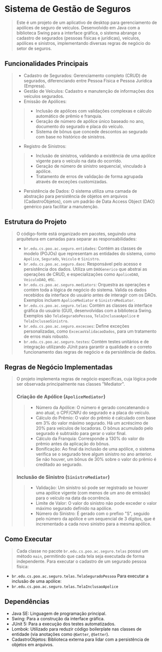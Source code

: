# Sistema de Gestão de Seguros
> Este é um projeto de um aplicativo de desktop para gerenciamento de apólices de seguro de veículos. 
Desenvolvido em Java com a biblioteca Swing para a interface gráfica, o sistema abrange o cadastro de segurados 
(pessoas físicas e jurídicas), veículos, apólices e sinistros, implementando diversas regras de negócio do setor de seguros.

## Funcionalidades Principais
> - Cadastro de Segurados: Gerenciamento completo (CRUD) de segurados, diferenciando entre Pessoa Física e Pessoa Jurídica (Empresa).
> - Gestão de Veículos: Cadastro e manutenção de informações dos veículos segurados.
> - Emissão de Apólices:
> > - Inclusão de apólices com validações complexas e cálculo automático de prêmio e franquia.
> > - Geração de número de apólice único baseado no ano, documento do segurado e placa do veículo.
> > - Sistema de bônus que concede descontos ao segurado com base no histórico de sinistros.
> - Registro de Sinistros:
> > - Inclusão de sinistros, validando a existência de uma apólice vigente para o veículo na data do ocorrido.
> > - Geração de número de sinistro sequencial, vinculado à apólice.
> > - Tratamento de erros de validação de forma agrupada através de exceções customizadas.
> - Persistência de Dados: O sistema utiliza uma camada de abstração para persistência de objetos em arquivos (CadastroObjetos), com um padrão de Data Access Object (DAO) genérico para facilitar a manutenção.

## Estrutura do Projeto
> O código-fonte está organizado em pacotes, seguindo uma arquitetura em camadas para separar as responsabilidades:
> - ```br.edu.cs.poo.ac.seguro.entidades```: Contém as classes de modelo (POJOs) que representam as entidades do sistema, como ```Apolice```, ```Segurado```, ```Veiculo``` e ```Sinistro```.
> - ```br.edu.cs.poo.ac.seguro.daos```: Responsável pelo acesso e persistência dos dados. Utiliza um ```DAOGenerico``` que abstrai as operações de CRUD, e especializações como ```ApoliceDAO```, ```VeiculoDAO```, etc.
> - ```br.edu.cs.poo.ac.seguro.mediators```: Orquestra as operações e contém toda a lógica de negócio do sistema. Valida os dados recebidos da interface do usuário antes de interagir com os DAOs. Exemplos incluem ```ApoliceMediator``` e ```SinistroMediator```.
> - ```br.edu.cs.poo.ac.seguro.telas```: Contém as classes da interface gráfica do usuário (GUI), desenvolvidas com a biblioteca Swing. Exemplos são ```TelaSeguradoPessoa```, ```TelaInclusaoApolice``` e ```TelaInclusaoSinistro```.
> - ```br.edu.cs.poo.ac.seguro.excecoes```: Define exceções personalizadas, como ```ExcecaoValidacaoDados```, para um tratamento de erros mais robusto.
> - ```br.edu.cs.poo.ac.seguro.testes```: Contém testes unitários e de integração utilizando JUnit para garantir a qualidade e o correto funcionamento das regras de negócio e da persistência de dados.

## Regras de Negócio Implementadas
> O projeto implementa regras de negócio específicas, cuja lógica pode ser observada principalmente nas classes "Mediator".
> ### Criação de Apólice (```ApoliceMediator```)
> > - Número da Apólice: O número é gerado concatenando o ano atual, o CPF/CNPJ do segurado e a placa do veículo.
> > - Cálculo do Prêmio: O valor do prêmio é calculado com base em 3% do valor máximo segurado. Há um acréscimo de 20% para veículos de locadoras. O bônus acumulado pelo segurado é subtraído para gerar o valor final.
> > - Cálculo da Franquia: Corresponde a 130% do valor do prêmio antes da aplicação do bônus.
> > - Bonificação: Ao final da inclusão de uma apólice, o sistema verifica se o segurado teve algum sinistro no ano anterior. Se não houver, um bônus de 30% sobre o valor do prêmio é creditado ao segurado.
> ### Inclusão de Sinistro (```SinistroMediator```)
> > - Validação: Um sinistro só pode ser registrado se houver uma apólice vigente (com menos de um ano de emissão) para o veículo na data da ocorrência.
> > - Limite de Valor: O valor do sinistro não pode exceder o valor máximo segurado definido na apólice.
> > - Número do Sinistro: É gerado com o prefixo "S", seguido pelo número da apólice e um sequencial de 3 dígitos, que é incrementado a cada novo sinistro para a mesma apólice.

## Como Executar
> Cada classe no pacote ```br.edu.cs.poo.ac.seguro.telas``` possui um método ```main```, permitindo que cada tela seja executada de forma independente.
Para executar o cadastro de um segurado pessoa física:
- `br.edu.cs.poo.ac.seguro.telas.TelaSeguradoPessoa`
Para executar a inclusão de uma apólice:
- `br.edu.cs.poo.ac.seguro.telas.TelaInclusaoApolice`

## Dependências
- Java SE: Linguagem de programação principal.
- Swing: Para a construção da interface gráfica.
- JUnit 5: Para a execução dos testes automatizados.
- Lombok: Utilizado para reduzir código boilerplate nas classes de entidade (via anotações como `@Getter`, `@Setter`).
- CadastroObjetos: Biblioteca externa para lidar com a persistência de objetos em arquivos.
